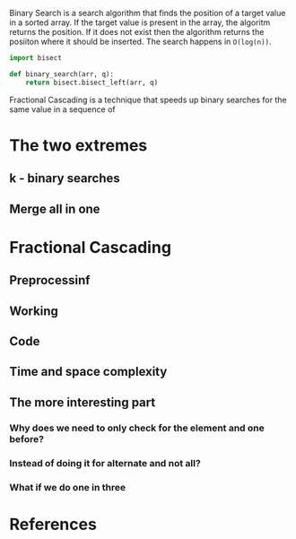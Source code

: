 Binary Search is a search algorithm that finds the position of a target value in a sorted array. If the target value is present in the array, the algoritm returns the position. If it does not exist then the algorithm returns the posiiton where it should be inserted. The search happens in `O(log(n))`.

```py
import bisect

def binary_search(arr, q):
    return bisect.bisect_left(arr, q)
```

Fractional Cascading is a technique that speeds up binary searches for the same value in a sequence of 


# The two extremes

## k - binary searches

## Merge all in one

# Fractional Cascading

## Preprocessinf

## Working

## Code

## Time and space complexity

## The more interesting part

### Why does we need to only check for the element and one before?

### Instead of doing it for alternate and not all?

### What if we do one in three

# References
